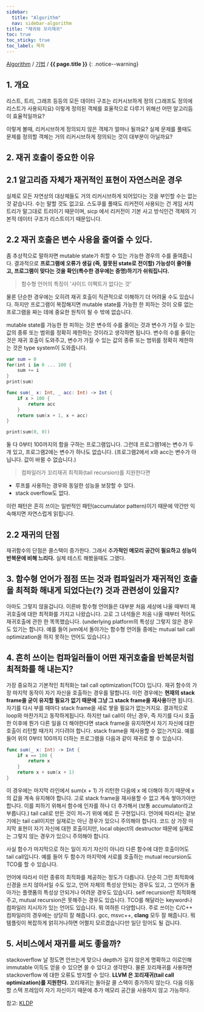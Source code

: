 ```yaml
---
sidebar:
  title: "Algorithm"
  nav: sidebar-algorithm
title: "재귀와 꼬리재귀"
toc: true
toc_sticky: true
toc_label: 목차
---
```

[Algorithm](/algorithm/) / [기법](/algorithm/techniques/) / **{{ page.title }}**
{: .notice--warning}

## 1. 개요

리스트, 트리, 그래프 등등의 모든 데이터 구조는 리커시브하게 정의
(그래프도 정의에 리스트가 사용되지요) 이렇게 정의된 객체를 효율적으로 다루기 위해선 어떤 알고리듬이 효율적일까요?

이렇게 볼때, 리커시브하게 정의되지 않은 객체가 얼마나 될까요?
실제 문제를 풀때도 문제를 정의할 객체는 거의 리커시브하게 정의되는 것이 대부분이 아닐까요?


## 2. 재귀 호출이 중요한 이유

## 2.1 알고리즘 자체가 재귀적인 표현이 자연스러운 경우
 실제로 모든 자연상의 대상체들도 거의 리커시브하게 되어있다는 것을 부인할 수는 없는 것 같습니다.  수는 말할 것도 없고요.
스도쿠를 풀때도 리커전이 사용되는 건 게임 서치트리가 말그대로 트리이기 때문이며,
sicp 에서 리커전이 기본 사고 방식인건 객체의 기본적 데이터 구조가 리스트이기 때문입니다.

## 2.2 재귀 호출은 변수 사용을 줄여줄 수 있다.

좀 추상적으로 말하자면 mutable state가 취할 수 있는 가능한 경우의 수를 줄여줍니다.
결과적으로 **프로그램에 오류가 생길 (즉, 잘못된 state로 전이할) 가능성이 줄어들고, 프로그램이 맞다는 것을 확인(특수한 경우에는 증명)하기가 쉬워집니다.**
>함수형 언어의 특징이 '사이드 이펙트가 없다는 것' 

물론 단순한 경우에는 오히려 재귀 호출이 직관적으로 이해하기 더 어려울 수도 있습니다.
하지만 프로그램이 복잡해지면 mutable state를 가능한 한 피하는 것이 오류 없는 프로그램을 짜는 데에 중요한 원칙이 될 수 밖에 없습니다.

mutable state를 가능한 한 피하는 것은 변수의 수를 줄이는 것과 변수가 가질 수 있는 값의 종류 또는 범위를 정확히 제한하는 것이라고 생각하면 됩니다.
변수의 수를 줄이는 것은 재귀 호출이 도와주고, 변수가 가질 수 있는 값의 종류 또는 범위를 정확히 제한하는 것은 type system이 도와줍니다.

```swift
var sum = 0
for(int i in 0 ... 100 {
    sum += i
}
print(sum)
```

```swift
func sum(_ x: Int, _ acc: Int) -> Int {
    if x > 100 {
        return acc
    }
    return sum(x + 1, x + acc)
}

print(sum(0, 0))
```

둘 다 0부터 100까지의 합을 구하는 프로그램입니다.
그런데 프로그램1에는 변수가 두 개 있고, 프로그램2에는 변수가 하나도 없습니다. (프로그램2에서 x와 acc는 변수가 아닙니다. 값이 바뀔 수 없습니다.)

>컴파일러가 꼬리재귀 최적화(tail recursion)를 지원한다면
* 루프를 사용하는 경우와 동일한 성능을 보장할 수 있다.
* stack overflow도 없다.


이런 패턴은 흔히 쓰이는 일반적인 패턴(accumulator pattern)이기 때문에 약간만 익숙해지면 자연스럽게 읽힙니다.

## 2.2 재귀의 단점
재귀함수의 단점은 콜스택이 증가한다. 그래서 추**가적인 메모리 공간이 필요하고 성능이 반복문에 비해 느리다.**
실제 테스트 해봤을때도 그랬다.

## 3. 함수형 언어가 점점 뜨는 것과 컴파일러가 재귀적인 호출을 최적화 해내게 되었다는(?) 것과 관련성이 있을지?

아마도 그렇지 않을겁니다. 이른바 함수형 언어들은 대부분 처음 세상에 나올 때부터 재귀호출에 대한 최적화를 가지고 나왔습니다.
고로 그 녀석들은 처음 나올 때부터 적어도 재귀호출에 관한 한 똑똑했습니다.
(underlying platform의 특성상 그렇지 않은 경우도 있기는 합니다. 예를 들어 jvm에서 돌아가는 함수형 언어들 중에는 mutual tail call optimization을 하지 못하는 언어도 있습니다.)

## 4. 흔히 쓰이는 컴파일러들이 어떤 재귀호출을 반복문처럼 최적화를 해 내는지?

가장 중요하고 기본적인 최적화는 tail call optimization(TCO) 입니다. 재귀 함수의 가장 마지막 동작이 자기 자신을 호출하는 경우를 말합니다.
이런 경우에는 **현재의 stack frame을 굳이 유지할 필요가 없기 때문에 그냥 그 stack frame을 재사용**하면 됩니다.
자기를 다시 부를 때마다 stack frame을 새로 쌓을 필요가 없는거지요. 결과적으로 loop와 마찬가지고 동작하게됩니다.
하지만 tail call이 아닌 경우, 즉 자기를 다시 호출한 이후에 뭔가 다른 일을 더 해야한다면 stack frame을 유지하면서 자기 자신에 대한 호출이 리턴할 때가지 기다려야 합니다.
stack frame을 재사용할 수 없는거지요. 예를 들어 위의 0부터 100까지 더하는 프로그램을 다음과 같이 재귀로 짤 수 있습니다.

```swift
func sum(_ x: Int) -> Int {
    if x == 100 {
        return x
    }
    return x + sum(x + 1)
}
```

이 경우에는 마지막 라인에서 sum(x + 1) 가 리턴한 다음에 x 에 더해야 하기 때문에 x의 값을 계속 유지해야 합니다. 고로 stack frame을 재사용할 수 없고 계속 쌓아가야만 합니다.
이를 피하기 위해서 함수에 인자를 하나 더 추가해서 (보통 accumulator라고 부릅니다.) tail call로 만든 것이 저~기 위에 예로 든 구현입니다.
언어에 따라서는 겉보기에는 tail call이지만 실재로는 아닌 경우가 있으니 주의해야 합니다.
코드 상 가장 마지막 표현이 자기 자신에 대한 호출이지만, local object의 destructor 때문에 실재로는 그렇지 않는 경우가 있으니 주의해야 합니다.

사실 함수가 마지막으로 하는 일이 자기 자신이 아니라 다른 함수에 대한 호출이어도 tail call입니다.
예를 들어 두 함수가 마지막에 서로를 호출하는 mutual recursion도 TCO를 할 수 있습니다.

언어에 따라서 이런 종류의 최적화를 제공하는 정도가 다릅니다.
단순히 그런 최적화에 신경을 쓰지 않아서일 수도 있고, 언어 자체의 특성상 안되는 경우도 있고, 그 언어가 돌아가는 플랫폼의 특성상 안되거나 어려운 경우도 있습니다.
self recursion만 최적화해주고, mutual recursion은 못해주는 경우도 있습니다.
TCO를 해달라는 keyword나 컴파일러 지시자가 있는 언어도 있습니다. 뭐 여하튼 다양합니다.
주로 쓰이는 C/C++ 컴파일러의 경우에는 상당히 잘 해줍니다.
gcc, msvc++, **clang** 모두 잘 해줍니다. 뭐 템플릿이 복잡하게 얽히거나하면 어쩔지 모르겠습니다만 일단 믿어도 될 겁니다.

## 5. 서비스에서 재귀를 써도 좋을까?
stackoverflow 날 정도면 안쓰는게 맞으나 depth가 깊지 않은게 명확하고 이로인해 immutable 이득도 얻을 수 있으면 쓸 수 있다고 생각한다. 물론 꼬리재귀를 사용하면 stackoverflow 에 대한 오류도 방지할 수 있다.
**LLVM 은 꼬리재귀(tail call optimization)를 지원한다.**
꼬리재귀는 돌아갈 콜 스택이 증가하지 않는다. 다음 이동할 스택 프레임이 자기 자신이기 때문에 추가 메모리 공간을 사용하지 않고 가능하다.

참고:  [KLDP](https://kldp.org/node/134556)
